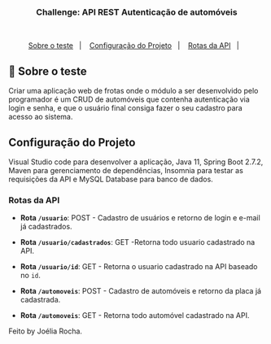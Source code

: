 <h3 align="center">
  Challenge: API REST Autenticação de automóveis
</h3>
<br>

<p align="center">
  <a href="#car-sobre-o-desafio">Sobre o teste</a>&nbsp;&nbsp;&nbsp;|&nbsp;&nbsp;&nbsp;
  <a href="#configuração-do-projeto">Configuração do Projeto</a>&nbsp;&nbsp;&nbsp;|&nbsp;&nbsp;&nbsp;
  <a href="#rotas-da-api">Rotas da API</a>&nbsp;&nbsp;&nbsp;|&nbsp;&nbsp;&nbsp;
</p>

## 🚙 Sobre o teste  

Criar uma aplicação web de frotas onde o módulo a ser desenvolvido pelo programador é um
CRUD de automóveis que contenha autenticação via login e senha, e que o usuário final consiga
fazer o seu cadastro para acesso ao sistema.

## Configuração do Projeto

Visual Studio code para desenvolver a aplicação, Java 11, Spring Boot 2.7.2, Maven para gerenciamento de dependências, Insomnia para testar as requisições da API e MySQL Database para banco de dados.


### Rotas da API

  - **Rota `/usuario`**: POST - Cadastro de usuários e retorno de login e e-mail já cadastrados.

  - **Rota `/usuario/cadastrados`**: GET -Retorna todo usuario cadastrado na API.

  - **Rota `/usuario/id`**: GET - Retorna o usuario cadastrado na API baseado no `id`.

  - **Rota `/automoveis`**: POST - Cadastro de automóveis e retorno da placa já cadastrada.

  - **Rota `/automoveis`**: GET - Retorna todo automóvel cadastrado na API.

Feito by Joélia Rocha.

